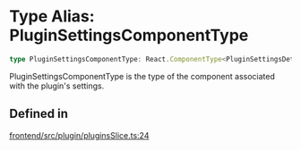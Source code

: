 # Type Alias: PluginSettingsComponentType

```ts
type PluginSettingsComponentType: React.ComponentType<PluginSettingsDetailsProps> | ReactElement | null;
```

PluginSettingsComponentType is the type of the component associated with the plugin's settings.

## Defined in

[frontend/src/plugin/pluginsSlice.ts:24](https://github.com/headlamp-k8s/headlamp/blob/2481a1c9f2b4a69a9320466e7a455215b14b97b0/frontend/src/plugin/pluginsSlice.ts#L24)
